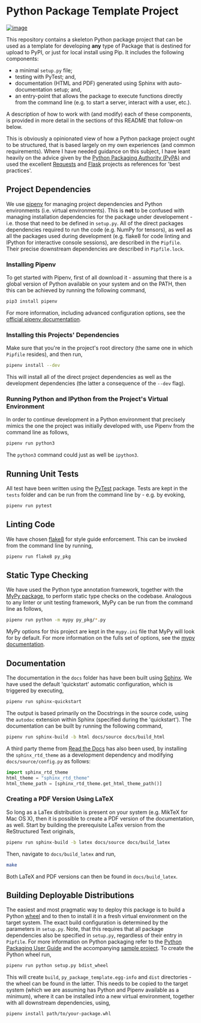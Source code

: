 # Python Package Template Project

[![image](https://img.shields.io/pypi/v/py-package-template.svg)](https://pypi.org/project/py-package-template/)

This repository contains a skeleton Python package project that can be used as a template for developing **any** type of Package that is destined for upload to PyPI, or just for local install using Pip. It includes the following components:

- a minimal `setup.py` file;
- testing with PyTest; and,
- documentation (HTML and PDF) generated using Sphinx with auto-documentation setup; and,
- an entry-point that allows the package to execute functions directly from the command line (e.g. to start a server, interact with a user, etc.).

A description of how to work with (and modify) each of these components, is provided in more detail in the sections of this README that follow-on below.

This is obviously a opinionated view of how a Python package project ought to be structured, that is based largely on my own experiences (and common requirements). Where I have needed guidance on this subject, I have leant heavily on the advice given by the [Python Packaging Authority (PyPA)](https://packaging.python.org/guides/distributing-packages-using-setuptools/) and used the excellent [Requests](https://github.com/requests/requests) and [Flask](https://github.com/pallets/flask) projects as references for 'best practices'.

## Project Dependencies

We use [pipenv](https://docs.pipenv.org) for managing project dependencies and Python environments (i.e. virtual environments). This is **not** to be confused with managing installation dependencies for the package under developement - i.e. those that need to be defined in `setup.py`. All of the direct packages dependencies required to run the code (e.g. NumPy for tensors), as well as all the packages used during development (e.g. flake8 for code linting and IPython for interactive console sessions), are described in the `Pipfile`. Their precise downstream dependencies are described in `Pipfile.lock`.

### Installing Pipenv

To get started with Pipenv, first of all download it - assuming that there is a global version of Python available on your system and on the PATH, then this can be achieved by running the following command,

```bash
pip3 install pipenv
```

For more information, including advanced configuration options, see the [official pipenv documentation](https://docs.pipenv.org).

### Installing this Projects' Dependencies

Make sure that you're in the project's root directory (the same one in which `Pipfile` resides), and then run,

```bash
pipenv install --dev
```

This will install all of the direct project dependencies as well as the development dependencies (the latter a consequence of the `--dev` flag).

### Running Python and IPython from the Project's Virtual Environment

In order to continue development in a Python environment that precisely mimics the one the project was initially developed with, use Pipenv from the command line as follows,

```bash
pipenv run python3
```

The `python3` command could just as well be `ipython3`.

## Running Unit Tests

All test have been written using the [PyTest](https://docs.pytest.org/en/latest/) package. Tests are kept in the `tests` folder and can be run from the command line by - e.g. by evoking,

```bash
pipenv run pytest
```

## Linting Code

We have chosen [flake8](http://flake8.pycqa.org/en/latest/) for style guide enforcement. This can be invoked from the command line by running,

```bash
pipenv run flake8 py_pkg
```

## Static Type Checking

We have used the Python type annotation framework, together with the [MyPy package](http://mypy-lang.org), to perform static type checks on the codebase. Analogous to any linter or unit testing framework, MyPy can be run from the command line as follows,

```bash
pipenv run python -m mypy py_pkg/*.py
```

MyPy options for this project are kept in the `mypy.ini` file that MyPy will look for by default. For more information on the fulls set of options, see the [mypy documentation](https://mypy.readthedocs.io/en/stable/config_file.html).

## Documentation

The documentation in the `docs` folder has have been built using [Sphinx](http://www.sphinx-doc.org). We have used the default 'quickstart' automatic configuration, which is triggered by executing,

```bash
pipenv run sphinx-quickstart
```

The output is based primarily on the Docstrings in the source code, using the `autodoc` extension within Sphinx (specified during the 'quickstart'). The documentation can be built by running the following command,

```bash
pipenv run sphinx-build -b html docs/source docs/build_html
```

A third party theme from [Read the Docs](https://readthedocs.org) has also been used, by installing the `sphinx_rtd_theme` as a development dependency and modifying `docs/source/config.py` as follows:

```python
import sphinx_rtd_theme
html_theme = "sphinx_rtd_theme"
html_theme_path = [sphinx_rtd_theme.get_html_theme_path()]
```

### Creating a PDF Version Using LaTeX

So long as a LaTex distribution is present on your system (e.g. MikTeX for Mac OS X), then it is possible to create a PDF version of the documentation, as well. Start by building the prerequisite LaTex version from the ReStructured Text originals,

```bash
pipenv run sphinx-build -b latex docs/source docs/build_latex
```

Then, navigate to `docs/build_latex` and run,

```bash
make
```

Both LaTeX and PDF versions can then be found in `docs/build_latex`.

## Building Deployable Distributions

The easiest and most pragmatic way to deploy this package is to build a Python [wheel](https://wheel.readthedocs.io/en/stable/) and to then to install it in a fresh virtual environment on the target system. The exact build configuration is determined by the parameters in `setup.py`. Note, that this requires that all package dependencies also be specified in `setup.py`, regardless of their entry in `Pipfile`. For more information on Python packaging refer to the [Python Packaging User Guide](https://packaging.python.org) and the accompanying [sample project](https://github.com/pypa/sampleproject). To create the Python wheel run,

```bash
pipenv run python setup.py bdist_wheel
```

This will create `build`, `py_package_template.egg-info` and `dist` directories - the wheel can be found in the latter. This needs to be copied to the target system (which we are assuming has Python and Pipenv available as a minimum), where it can be installed into a new virtual environment, together with all downstream dependencies, using,

```bash
pipenv install path/to/your-package.whl
```
